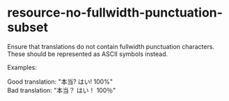 # resource-no-fullwidth-punctuation-subset

Ensure that translations do not contain fullwidth punctuation characters. These should be represented as ASCII symbols instead.

Examples:

Good translation: "本当? はい! 100%"<br>
Bad translation: "本当？ はい！ 100％"
